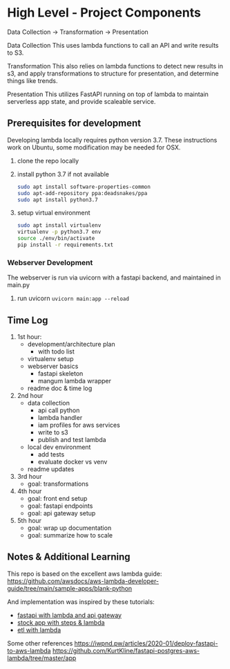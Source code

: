 # High Level - Project Components

Data Collection -> Transformation -> Presentation

Data Collection
This uses lambda functions to call an API and write results to S3.

Transformation
This also relies on lambda functions to detect new results in s3, and apply transformations to structure for presentation, and determine things like trends.

Presentation
This utilizes FastAPI running on top of lambda to maintain serverless app state, and provide scaleable service.

## Prerequisites for development

Developing lambda locally requires python version 3.7. These instructions work on Ubuntu, some modification may be needed for OSX.

1. clone the repo locally
1. install python 3.7 if not available

    ```bash
    sudo apt install software-properties-common
    sudo apt-add-repository ppa:deadsnakes/ppa
    sudo apt install python3.7
    ```

1. setup virtual environment

    ```bash
    sudo apt install virtualenv
    virtualenv -p python3.7 env
    source ./env/bin/activate
    pip install -r requirements.txt
    ```

### Webserver Development

The webserver is run via uvicorn with a fastapi backend, and maintained in main.py

1. run uvicorn `uvicorn main:app --reload`

## Time Log

1. 1st hour:
    - development/architecture plan
        - with todo list
    - virtualenv setup
    - webserver basics
        - fastapi skeleton
        - mangum lambda wrapper
    - readme doc & time log
1. 2nd hour
    - data collection
        - api call python
        - lambda handler
        - iam profiles for aws services
        - write to s3
        - publish and test lambda
    - local dev environment
        - add tests
        - evaluate docker vs venv
    - readme updates
1. 3rd hour
    - goal: transformations
1. 4th hour
    - goal: front end setup
    - goal: fastapi endpoints
    - goal: api gateway setup
1. 5th hour
    - goal: wrap up documentation
    - goal: summarize how to scale


## Notes & Additional Learning

This repo is based on the excellent aws lambda guide:
https://github.com/awsdocs/aws-lambda-developer-guide/tree/main/sample-apps/blank-python

And implementation was inspired by these tutorials:

- [fastapi with lambda and api gateway](https://www.deadbear.io/simple-serverless-fastapi-with-aws-lambda/)
- [stock app with steps & lambda](https://docs.aws.amazon.com/step-functions/latest/dg/sample-lambda-orchestration.html)
- [etl with lambda](https://aws.amazon.com/blogs/industries/etl-ingest-architecture-for-asset-management-based-on-aws-lambda/)


Some other references
https://iwpnd.pw/articles/2020-01/deploy-fastapi-to-aws-lambda
https://github.com/KurtKline/fastapi-postgres-aws-lambda/tree/master/app
